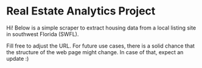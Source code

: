 # Real Estate Analytics Project
Hi! Below is a simple scraper to extract housing data from a local listing site in southwest Florida (SWFL).

Fill free to adjust the URL. For future use cases, there is a solid chance that the structure of the web page might change. In case of that, expect an update :)
